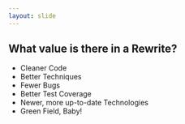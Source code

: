 ```yaml
---
layout: slide
---
```


## What value is there in a Rewrite?

* Cleaner Code
* Better Techniques
* Fewer Bugs
* Better Test Coverage
* Newer, more up-to-date Technologies
* Green Field, Baby!
